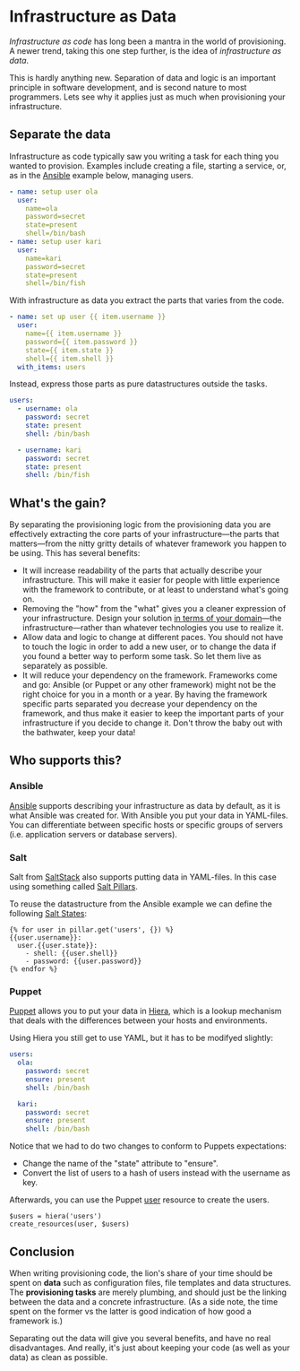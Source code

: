 Infrastructure as Data
======================

*Infrastructure as code* has long been a mantra in the world of provisioning. A newer trend, taking this one step further, is the idea of *infrastructure as data*.

This is hardly anything new. Separation of data and logic is an important principle in software development, and is second nature to most programmers. Lets see why it applies just as much when provisioning your infrastructure.

## Separate the data

Infrastructure as code typically saw you writing a task for each thing you wanted to provision. Examples include creating a file, starting a service, or, as in the [Ansible](http://www.ansible.com/) example below, managing users.

```yml
- name: setup user ola
  user:
    name=ola
    password=secret
    state=present
    shell=/bin/bash
- name: setup user kari
  user:
    name=kari
    password=secret
    state=present
    shell=/bin/fish
```

With infrastructure as data you extract the parts that varies from the code.

```yml
- name: set up user {{ item.username }}
  user:
    name={{ item.username }}
    password={{ item.password }}
    state={{ item.state }}
    shell={{ item.shell }}
  with_items: users
```

Instead, express those parts as pure datastructures outside the tasks.

```yml
users:
  - username: ola
    password: secret
    state: present
    shell: /bin/bash

  - username: kari
    password: secret
    state: present
    shell: /bin/fish
```

## What's the gain?

By separating the provisioning logic from the provisioning data you are effectively extracting the core parts of your infrastructure—the parts that matters—from the nitty gritty details of whatever framework you happen to be using. This has several benefits:

- It will increase readability of the parts that actually describe your infrastructure. This will make it easier for people with little experience with the framework to contribute, or at least to understand what's going on.
- Removing the "how" from the "what" gives you a cleaner expression of your infrastructure. Design your solution [in terms of your domain](https://en.wikipedia.org/wiki/Domain-driven_design)—the infrastructure—rather than whatever technologies you use to realize it.
- Allow data and logic to change at different paces. You should not have to touch the logic in order to add a new user, or to change the data if you found a better way to perform some task. So let them live as separately as possible.
- It will reduce your dependency on the framework. Frameworks come and go: Ansible (or Puppet or any other framework) might not be the right choice for you in a month or a year. By having the framework specific parts separated you decrease your dependency on the framework, and thus make it easier to keep the important parts of your infrastructure if you decide to change it. Don't throw the baby out with the bathwater, keep your data!


## Who supports this?

### Ansible

[Ansible](http://www.ansible.com/) supports describing your infrastructure as data by default, as it is what Ansible was created for. With Ansible you put your data in YAML-files. You can differentiate between specific hosts or specific groups of servers (i.e. application servers or database servers).

### Salt

Salt from [SaltStack](http://saltstack.com/) also supports putting data in YAML-files. In this case using something called [Salt Pillars](https://docs.saltstack.com/en/latest/topics/tutorials/pillar.html).

To reuse the datastructure from the Ansible example we can define the following [Salt States](https://docs.saltstack.com/en/latest/topics/tutorials/starting_states.html):

```jinja
{% for user in pillar.get('users', {}) %}
{{user.username}}:
  user.{{user.state}}:
    - shell: {{user.shell}}
    - password: {{user.password}}
{% endfor %}
```

### Puppet

[Puppet](https://puppetlabs.com/) allows you to put your data in [Hiera](http://docs.puppetlabs.com/hiera/latest/), which is a lookup mechanism that deals with the differences between your hosts and environments.

Using Hiera you still get to use YAML, but it has to be modifyed slightly:

```yaml
users:
  ola:
    password: secret
    ensure: present
    shell: /bin/bash

  kari:
    password: secret
    ensure: present
    shell: /bin/bash
```

Notice that we had to do two changes to conform to Puppets expectations:
- Change the name of the "state" attribute to "ensure".
- Convert the list of users to a hash of users instead with the username as key.

Afterwards, you can use the Puppet [user](https://docs.puppetlabs.com/puppet/latest/reference/type.html#user) resource to create the users.

```puppet
$users = hiera('users')
create_resources(user, $users)
```

## Conclusion

When writing provisioning code, the lion's share of your time should be spent on **data** such as configuration files, file templates and data structures. The **provisioning tasks** are merely plumbing, and should just be the linking between the data and a concrete infrastructure. (As a side note, the time spent on the former vs the latter is good indication of how good a framework is.)

Separating out the data will give you several benefits, and have no real disadvantages. And really, it's just about keeping your code (as well as your data) as clean as possible.
